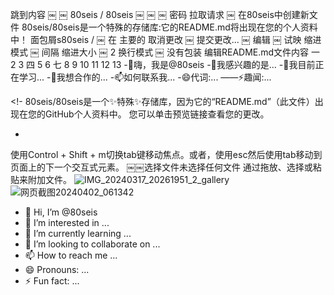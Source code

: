 跳到内容
￼
￼
80seis
/
80seis
￼
￼
￼
密码
拉取请求
￼
在80seis中创建新文件
80seis/80seis是一个特殊的存储库:它的README.md将出现在您的个人资料中！
面包屑s80seis
/
￼
在
主要的
取消更改
￼
提交更改...
￼
编辑
￼
试映
缩进模式
￼
间隔
缩进大小
￼
2
换行模式
￼
没有包装
编辑README.md文件内容
一
2
3
四
5
6
七
8
9
10
11
12
13
-👋嗨，我是@80seis
-👀我感兴趣的是...
-🌱我目前正在学习...
-💞我想合作的️...
-📫如何联系我...
-😄代词:...
——⚡趣闻:...

<!-
80seis/80seis是一个✨特殊✨存储库，因为它的“README.md”（此文件）出现在您的GitHub个人资料中。
您可以单击预览链接查看您的更改。
- >

使用Control + Shift + m切换tab键移动焦点。或者，使用esc然后使用tab移动到页面上的下一个交互式元素。
￼￼选择文件未选择任何文件
通过拖放、选择或粘贴来附加文件。     ![IMG_20240317_20261951_2_gallery](https://github.com/80seis/80seis/assets/162440741/9e214000-72a6-4326-8a20-f1de0fcef181)
![网页截图20240402_061342](https://github.com/80seis/80seis/assets/162440741/3d554a12-c70a-4dea-a9bb-b929d9edc5e9)
- 👋 Hi, I’m @80seis
- 👀 I’m interested in ...
- 🌱 I’m currently learning ...
- 💞️ I’m looking to collaborate on ...
- 📫 How to reach me ...
- 😄 Pronouns: ...
- ⚡ Fun fact: ...

<!---
80seis/80seis is a ✨ special ✨ repository because its `README.md` (this file) appears on your GitHub profile.
You can click the Preview link to take a look at your changes.
--->

